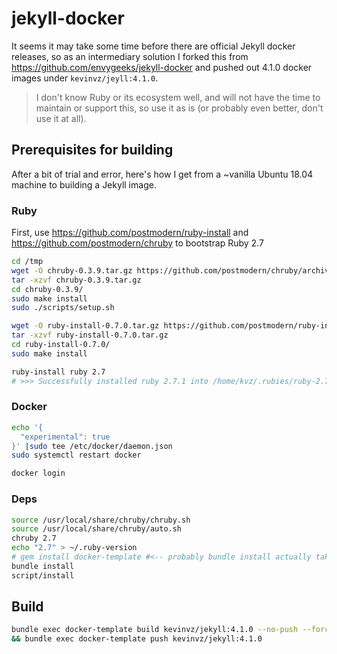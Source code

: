 # jekyll-docker

It seems it may take some time before there are official Jekyll docker releases, so as an intermediary solution I forked this from <https://github.com/envygeeks/jekyll-docker> and pushed out 4.1.0 docker images under `kevinvz/jeyll:4.1.0`.

> I don't know Ruby or its ecosystem well, and will not have the time to maintain or support this, so use it as is (or probably even better, don't use it at all).

## Prerequisites for building

After a bit of trial and error, here's how I get from a ~vanilla Ubuntu 18.04 machine to building a Jekyll image.

### Ruby

First, use <https://github.com/postmodern/ruby-install> and <https://github.com/postmodern/chruby> to bootstrap Ruby 2.7

```bash
cd /tmp
wget -O chruby-0.3.9.tar.gz https://github.com/postmodern/chruby/archive/v0.3.9.tar.gz
tar -xzvf chruby-0.3.9.tar.gz
cd chruby-0.3.9/
sudo make install
sudo ./scripts/setup.sh
```

```bash
wget -O ruby-install-0.7.0.tar.gz https://github.com/postmodern/ruby-install/archive/v0.7.0.tar.gz
tar -xzvf ruby-install-0.7.0.tar.gz
cd ruby-install-0.7.0/
sudo make install
```

```bash
ruby-install ruby 2.7
# >>> Successfully installed ruby 2.7.1 into /home/kvz/.rubies/ruby-2.7.1
```

### Docker

```bash
echo '{
  "experimental": true
}' |sudo tee /etc/docker/daemon.json
sudo systemctl restart docker

docker login
```

### Deps

```bash
source /usr/local/share/chruby/chruby.sh
source /usr/local/share/chruby/auto.sh
chruby 2.7
echo "2.7" > ~/.ruby-version
# gem install docker-template #<-- probably bundle install actually takes care of this
bundle install
script/install
```

## Build

```bash
bundle exec docker-template build kevinvz/jekyll:4.1.0 --no-push --force --squash \
&& bundle exec docker-template push kevinvz/jekyll:4.1.0
```